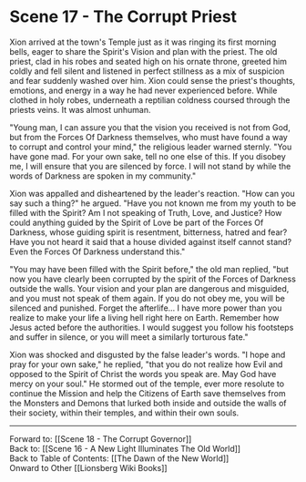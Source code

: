 # Scene 17 - The Corrupt Priest

Xion arrived at the town's Temple just as it was ringing its first morning bells, eager to share the Spirit's Vision and plan with the priest. The old priest, clad in his robes and seated high on his ornate throne, greeted him coldly and fell silent and listened in perfect stillness as a mix of suspicion and fear suddenly washed over him. Xion could sense the priest's thoughts, emotions, and energy in a way he had never experienced before. While clothed in holy robes, underneath a reptilian coldness coursed through the priests veins. It was almost unhuman. 

"Young man, I can assure you that the vision you received is not from God, but from the Forces Of Darkness themselves, who must have found a way to corrupt and control your mind," the religious leader warned sternly. "You have gone mad. For your own sake, tell no one else of this. If you disobey me, I will ensure that you are silenced by force. I will not stand by while the words of Darkness are spoken in my community."

Xion was appalled and disheartened by the leader's reaction. "How can you say such a thing?" he argued. "Have you not known me from my youth to be filled with the Spirit? Am I not speaking of Truth, Love, and Justice? How could anything guided by the Spirit of Love be part of the Forces Of Darkness, whose guiding spirit is resentment, bitterness, hatred and fear? Have you not heard it said that a house divided against itself cannot stand? Even the Forces Of Darkness understand this."

"You may have been filled with the Spirit before," the old man replied, "but now you have clearly been corrupted by the spirit of the Forces of Darkness outside the walls. Your vision and your plan are dangerous and misguided, and you must not speak of them again. If you do not obey me, you will be silenced and punished. Forget the afterlife... I have more power than you realize to make your life a living hell right here on Earth. Remember how Jesus acted before the authorities. I would suggest you follow his footsteps and suffer in silence, or you will meet a similarly torturous fate."
  

Xion was shocked and disgusted by the false leader's words. "I hope and pray for your own sake," he replied, "that you do not realize how Evil and opposed to the Spirit of Christ the words you speak are. May God have mercy on your soul." He stormed out of the temple, ever more resolute to continue the Mission and help the Citizens of Earth save themselves from the Monsters and Demons that lurked both inside and outside the walls of their society, within their temples, and within their own souls.

___
Forward to: [[Scene 18 - The Corrupt Governor]]  
Back to: [[Scene 16 - A New Light Illuminates The Old World]]  
Back to Table of Contents: [[The Dawn of the New World]]  
Onward to Other [[Lionsberg Wiki Books]]  